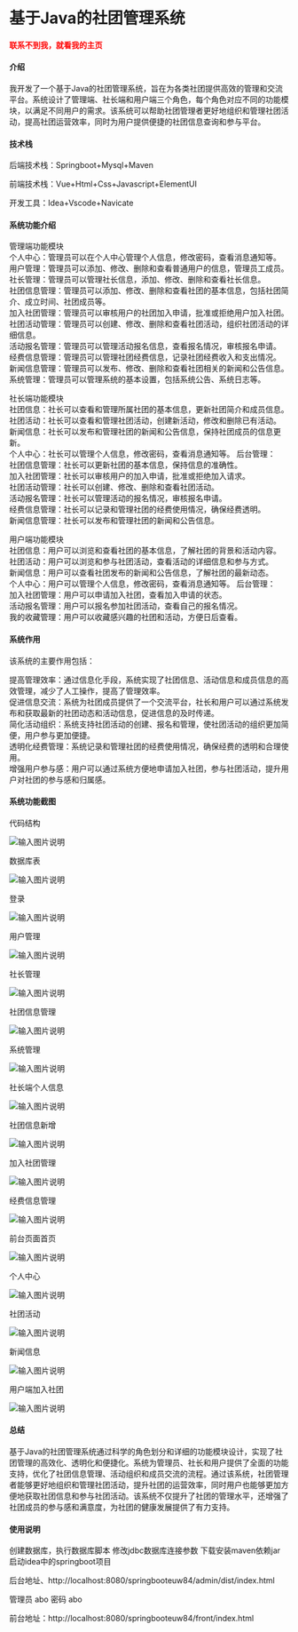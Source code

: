 # 基于Java的社团管理系统

<h4 style='color:red'>联系不到我，就看我的主页 </h4> 
 
#### 介绍

我开发了一个基于Java的社团管理系统，旨在为各类社团提供高效的管理和交流平台。系统设计了管理端、社长端和用户端三个角色，每个角色对应不同的功能模块，以满足不同用户的需求。该系统可以帮助社团管理者更好地组织和管理社团活动，提高社团运营效率，同时为用户提供便捷的社团信息查询和参与平台。

#### 技术栈

后端技术栈：Springboot+Mysql+Maven

前端技术栈：Vue+Html+Css+Javascript+ElementUI

开发工具：Idea+Vscode+Navicate

#### 系统功能介绍

管理端功能模块    
个人中心：管理员可以在个人中心管理个人信息，修改密码，查看消息通知等。  
用户管理：管理员可以添加、修改、删除和查看普通用户的信息，管理员工成员。  
社长管理：管理员可以管理社长信息，添加、修改、删除和查看社长信息。  
社团信息管理：管理员可以添加、修改、删除和查看社团的基本信息，包括社团简介、成立时间、社团成员等。  
加入社团管理：管理员可以审核用户的社团加入申请，批准或拒绝用户加入社团。  
社团活动管理：管理员可以创建、修改、删除和查看社团活动，组织社团活动的详细信息。   
活动报名管理：管理员可以管理活动报名信息，查看报名情况，审核报名申请。  
经费信息管理：管理员可以管理社团经费信息，记录社团经费收入和支出情况。  
新闻信息管理：管理员可以发布、修改、删除和查看社团相关的新闻和公告信息。  
系统管理：管理员可以管理系统的基本设置，包括系统公告、系统日志等。  

社长端功能模块  
社团信息：社长可以查看和管理所属社团的基本信息，更新社团简介和成员信息。  
社团活动：社长可以查看和管理社团活动，创建新活动，修改和删除已有活动。  
新闻信息：社长可以发布和管理社团的新闻和公告信息，保持社团成员的信息更新。  
个人中心：社长可以管理个人信息，修改密码，查看消息通知等。
后台管理：  
社团信息管理：社长可以更新社团的基本信息，保持信息的准确性。  
加入社团管理：社长可以审核用户的加入申请，批准或拒绝加入请求。  
社团活动管理：社长可以创建、修改、删除和查看社团活动。  
活动报名管理：社长可以管理活动的报名情况，审核报名申请。  
经费信息管理：社长可以记录和管理社团的经费使用情况，确保经费透明。  
新闻信息管理：社长可以发布和管理社团的新闻和公告信息。  

用户端功能模块  
社团信息：用户可以浏览和查看社团的基本信息，了解社团的背景和活动内容。  
社团活动：用户可以浏览和参与社团活动，查看活动的详细信息和参与方式。  
新闻信息：用户可以查看社团发布的新闻和公告信息，了解社团的最新动态。  
个人中心：用户可以管理个人信息，修改密码，查看消息通知等。
后台管理：  
加入社团管理：用户可以申请加入社团，查看加入申请的状态。  
活动报名管理：用户可以报名参加社团活动，查看自己的报名情况。  
我的收藏管理：用户可以收藏感兴趣的社团和活动，方便日后查看。  

#### 系统作用

该系统的主要作用包括：

提高管理效率：通过信息化手段，系统实现了社团信息、活动信息和成员信息的高效管理，减少了人工操作，提高了管理效率。  
促进信息交流：系统为社团成员提供了一个交流平台，社长和用户可以通过系统发布和获取最新的社团动态和活动信息，促进信息的及时传递。  
简化活动组织：系统支持社团活动的创建、报名和管理，使社团活动的组织更加简便，用户参与更加便捷。  
透明化经费管理：系统记录和管理社团的经费使用情况，确保经费的透明和合理使用。  
增强用户参与感：用户可以通过系统方便地申请加入社团，参与社团活动，提升用户对社团的参与感和归属感。  

#### 系统功能截图

代码结构

![输入图片说明](images/6aae6640bca55248f0688d76baa15dc.png)

数据库表

![输入图片说明](images/19624845a45a082cfb9c14254a8557a.png)

登录

![输入图片说明](images/3c963b58ab67340c35f8ee474a64256.png)

用户管理

![输入图片说明](images/75b1620a50e91a7d366ffb4d91caea3.png)

社长管理

![输入图片说明](images/8f3c09abeec272b0c3265c8211d33e8.png)

社团信息管理

![输入图片说明](images/a986cd12f55d67ac0847972d9870267.png)

系统管理

![输入图片说明](images/2cfb14ff96fcba81c2c14efcb016b95.png)

社长端个人信息

![输入图片说明](images/6c28762d7565bb3263cfb3f9d7035ab.png)

社团信息新增

![输入图片说明](images/e253527d9f72c805184e18e1bcab3ec.png)

加入社团管理

![输入图片说明](images/bab384acb778894944232d5a496ea0d.png)

经费信息管理

![输入图片说明](images/a701afd549b2d6a5abe9b1272f510cb.png)

前台页面首页

![输入图片说明](images/c863fe6dcd67e9b82b666a961bd3ed1.png)

个人中心

![输入图片说明](images/02c16be55497a8bbe7ac17807e4b137.png)

社团活动

![输入图片说明](images/f64242428794b33e3f91ae16d601a88.png)

新闻信息

![输入图片说明](images/d572392616786f71a9ea700f96d530f.png)

用户端加入社团

![输入图片说明](images/f7c6eee620744255861ff08feae5a36.png)

#### 总结

基于Java的社团管理系统通过科学的角色划分和详细的功能模块设计，实现了社团管理的高效化、透明化和便捷化。系统为管理员、社长和用户提供了全面的功能支持，优化了社团信息管理、活动组织和成员交流的流程。通过该系统，社团管理者能够更好地组织和管理社团活动，提升社团的运营效率，同时用户也能够更加方便地获取社团信息和参与社团活动。该系统不仅提升了社团的管理水平，还增强了社团成员的参与感和满意度，为社团的健康发展提供了有力支持。

#### 使用说明

创建数据库，执行数据库脚本 修改jdbc数据库连接参数 下载安装maven依赖jar 启动idea中的springboot项目

后台地址、http://localhost:8080/springbooteuw84/admin/dist/index.html

管理员  abo 密码 abo

前台地址：http://localhost:8080/springbooteuw84/front/index.html
